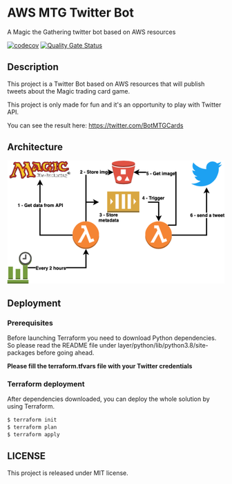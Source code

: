 # AWS MTG Twitter Bot

A Magic the Gathering twitter bot based on AWS resources

[![codecov](https://codecov.io/gh/jbrt/aws-mtg-twitter-bot/branch/master/graph/badge.svg?token=O2XrD8oAsH)](https://codecov.io/gh/jbrt/aws-mtg-twitter-bot)
[![Quality Gate Status](https://sonarcloud.io/api/project_badges/measure?project=jbrt_aws-mtg-twitter-bot&metric=alert_status)](https://sonarcloud.io/dashboard?id=jbrt_aws-mtg-twitter-bot)

## Description

This project is a Twitter Bot based on AWS resources that will publish tweets 
about the Magic trading card game. 

This project is only made for fun and it's an opportunity to play with Twitter 
API.

You can see the result here: https://twitter.com/BotMTGCards

## Architecture

![architecture](architecture.png)

## Deployment

### Prerequisites

Before launching Terraform you need to download Python dependencies. So 
please read the README file under layer/python/lib/python3.8/site-packages 
before going ahead.

**Please fill the terraform.tfvars file with your Twitter credentials**

### Terraform deployment

After dependencies downloaded, you can deploy the whole solution by using 
Terraform.

```bash
$ terraform init
$ terraform plan
$ terraform apply
```
## LICENSE

This project is released under MIT license.